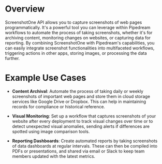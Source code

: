 # Overview

ScreenshotOne API allows you to capture screenshots of web pages programmatically. It's a powerful tool you can leverage within Pipedream workflows to automate the process of taking screenshots, whether it's for archiving content, monitoring changes on websites, or capturing data for reporting. By combining ScreenshotOne with Pipedream's capabilities, you can easily integrate screenshot functionalities into multifaceted workflows, triggering actions in other apps, storing images, or processing the data further.

# Example Use Cases

- **Content Archival**: Automate the process of taking daily or weekly screenshots of important web pages and store them in cloud storage services like Google Drive or Dropbox. This can help in maintaining records for compliance or historical reference.

- **Visual Monitoring**: Set up a workflow that captures screenshots of your website after every deployment to track visual changes over time or to detect unexpected visual anomalies, sending alerts if differences are spotted using image comparison tools.

- **Reporting Dashboards**: Create automated reports by taking screenshots of data dashboards at regular intervals. These can then be compiled into PDFs or presentations, and shared via email or Slack to keep team members updated with the latest metrics.
